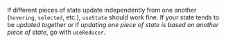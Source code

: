 If different pieces of state update independently from one another (`hovering`, `selected`, etc.), `useState` should work fine. If your state tends to be _updated together_ or if _updating one piece of state is based on another piece of state_, go with `useReducer`.